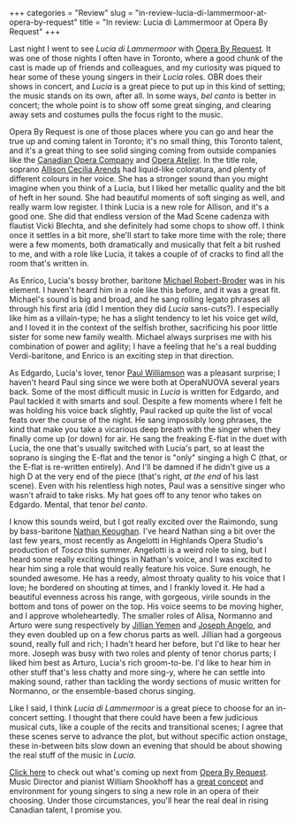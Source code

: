 +++
categories = "Review"
slug = "in-review-lucia-di-lammermoor-at-opera-by-request"
title = "In review: Lucia di Lammermoor at Opera By Request"
+++

Last night I went to see _Lucia di Lammermoor_ with [Opera By Request](http://operabyrequest.ca/wordpress/). It was one of those nights I often have in Toronto, where a good chunk of the cast is made up of friends and colleagues, and my curiosity was piqued to hear some of these young singers in their _Lucia_ roles. OBR does their shows in concert, and _Lucia_ is a great piece to put up in this kind of setting; the music stands on its own, after all. In some ways, _bel canto_ is better in concert; the whole point is to show off some great singing, and clearing away sets and costumes pulls the focus right to the music.

Opera By Request is one of those places where you can go and hear the true up and coming talent in Toronto; it's no small thing, this Toronto talent, and it's a great thing to see solid singing coming from outside companies like the [Canadian Opera Company](http://www.coc.ca/) and [Opera Atelier](http://www.operaatelier.com/). In the title role, soprano [Allison Cecilia Arends](http://www.allisonarends.com/) had liquid-like coloratura, and plenty of different colours in her voice. She has a stronger sound than you might imagine when you think of a Lucia, but I liked her metallic quality and the bit of heft in her sound. She had beautiful moments of soft singing as well, and really warm low register. I think Lucia is a new role for Allison, and it's a good one. She did that endless version of the Mad Scene cadenza with flautist Vicki Blechta, and she definitely had some chops to show off. I think once it settles in a bit more, she'll start to take more time with the role; there were a few moments, both dramatically and musically that felt a bit rushed to me, and with a role like Lucia, it takes a couple of of cracks to find all the room that's written in.

As Enrico, Lucia's bossy brother, baritone [Michael Robert-Broder](http://www.michaelrobertbroder.com/) was in his element. I haven't heard him in a role like this before, and it was a great fit. Michael's sound is big and broad, and he sang rolling legato phrases all through his first aria (did I mention they did _Lucia_ sans-cuts?). I especially like him as a villain-type; he has a slight tendency to let his voice get wild, and I loved it in the context of the selfish brother, sacrificing his poor little sister for some new family wealth. Michael always surprises me with his combination of power and agility; I have a feeling that he's a real budding Verdi-baritone, and Enrico is an exciting step in that direction.

As Edgardo, Lucia's lover, tenor [Paul Williamson](http://paulwilliamson.ca/) was a pleasant surprise; I haven't heard Paul sing since we were both at OperaNUOVA several years back. Some of the most difficult music in _Lucia_ is written for Edgardo, and Paul tackled it with smarts and soul. Despite a few moments where I felt he was holding his voice back slightly, Paul racked up quite the list of vocal feats over the course of the night. He sang impossibly long phrases, the kind that make you take a vicarious deep breath with the singer when they finally come up (or down) for air. He sang the freaking E-flat in the duet with Lucia, the one that's usually switched with Lucia's part, so at least the soprano is singing the E-flat and the tenor is "only" singing a high C (that, or the E-flat is re-written entirely). And I'll be damned if he didn't give us a high D at the very end of the piece (that's right, _at the end_ of his last scene). Even with his relentless high notes, Paul was a sensitive singer who wasn't afraid to take risks. My hat goes off to any tenor who takes on Edgardo. Mental, that tenor _bel canto_. 

I know this sounds weird, but I got really excited over the Raimondo, sung by bass-baritone [Nathan Keoughan](https://twitter.com/nathankeoughan). I've heard Nathan sing a bit over the last few years, most recently as Angelotti in Highlands Opera Studio's production of _Tosca_ this summer. Angelotti is a weird role to sing, but I heard some really exciting things in Nathan's voice, and I was excited to hear him sing a role that would really feature his voice. Sure enough, he sounded awesome. He has a reedy, almost throaty quality to his voice that I love; he bordered on shouting at times, and I frankly loved it. He had a beautiful evenness across his range, with gorgeous, virile sounds in the bottom and tons of power on the top. His voice seems to be moving higher, and I approve wholeheartedly.
The smaller roles of Alisa, Normanno and Arturo were sung respectively by [Jillian Yemen](http://oohlalaopera.wordpress.com/jillan-yemen/) and [Joseph Angelo](https://josephangelo.jux.com/), and they even doubled up on a few chorus parts as well. Jillian had a gorgeous sound, really full and rich; I hadn't heard her before, but I'd like to hear her more. Joseph was busy with two roles and plenty of tenor chorus parts; I liked him best as Arturo, Lucia's rich groom-to-be. I'd like to hear him in other stuff that's less chatty and more sing-y, where he can settle into making sound, rather than tackling the wordy sections of music written for Normanno, or the ensemble-based chorus singing.

Like I said, I think _Lucia di Lammermoor_ is a great piece to choose for an in-concert setting. I thought that there could have been a few judicious musical cuts, like a couple of the recits and transitional scenes; I agree that these scenes serve to advance the plot, but without specific action onstage, these in-between bits slow down an evening that should be about showing the real stuff of the music in _Lucia_.

[Click here](http://operabyrequest.ca/wordpress/) to check out what's coming up next from [Opera By Request](http://operabyrequest.ca/wordpress/). Music Director and pianist William Shookhoff has a [great concept](http://operabyrequest.ca/wordpress/?page_id=6) and environment for young singers to sing a new role in an opera of their choosing. Under those circumstances, you'll hear the real deal in rising Canadian talent, I promise you.
